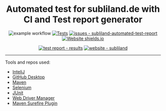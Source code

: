 <div align="center">
  
# Automated test for subliland.de with CI and Test report generator 
![example workflow](https://github.com/sidos32/subliland-automated-test-report/actions/workflows/test-automation.yml/badge.svg)
[![Tests](https://github.com/sidos32/subliland-automated-test-report/actions/workflows/tests.yml/badge.svg)](https://github.com/sidos32/subliland-automated-test-report/actions/workflows/tests.yml)
[![issues - subliland-automated-test-report](https://img.shields.io/github/issues/sidos32/subliland-automated-test-report)](https://github.com/sidos32/subliland-automated-test-report/issues)
  [![Website shields.io](https://img.shields.io/website-up-down-green-red/http/subliland.de.svg)](https://subliland.de)
  
 

 [![test report - results](https://img.shields.io/badge/test_report-results-2ea44f?style=for-the-badge)](https://github.com/sidos32/subliland-automated-test-report/runs/5254534719?check_suite_focus=true)
 [![website - subliland](https://img.shields.io/badge/website-subliland-2ea44f?style=for-the-badge)](https://subliland.de)
</div>

---

  Tools and repos used:
  
  - <a href="https://www.jetbrains.com/idea/">InteliJ</a>
  - <a href="https://desktop.github.com/">GitHub Desktop</a>
  - <a href="https://maven.apache.org/">Maven</a>
  - <a href="https://mvnrepository.com/artifact/org.seleniumhq.selenium/selenium-java">Selenium</a>
  - <a href="https://mvnrepository.com/artifact/org.junit.jupiter/junit-jupiter-api">JUnit</a>
  - <a href="https://mvnrepository.com/artifact/io.github.bonigarcia/webdrivermanager">Web Driver Manager</a>
  - <a href="https://mvnrepository.com/artifact/org.apache.maven.plugins/maven-surefire-plugin">Maven Surefire Plugin</a>
 
